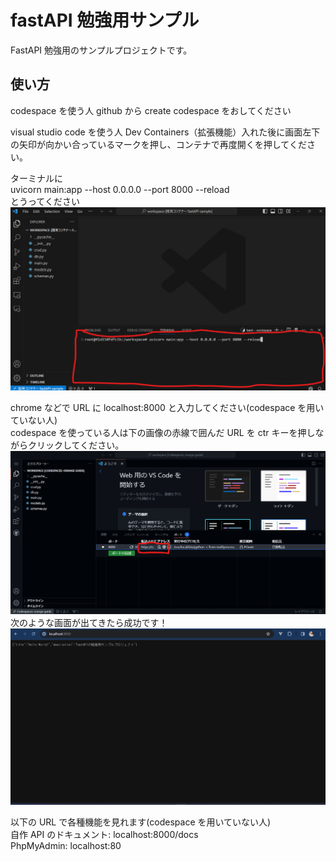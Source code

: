 # fastAPI 勉強用サンプル

FastAPI 勉強用のサンプルプロジェクトです。

## 使い方

codespace を使う人
github から create codespace をおしてください

visual studio code を使う人
Dev Containers（拡張機能）入れた後に画面左下の矢印が向かい合っているマークを押し、コンテナで再度開くを押してください。

ターミナルに <br />
uvicorn main:app --host 0.0.0.0 --port 8000 --reload <br />
とうってください
![](./images/explanation1.png)

chrome などで URL に localhost:8000 と入力してください(codespace を用いていない人) <br />
codespace を使っている人は下の画像の赤線で囲んだ URL を ctr キーを押しながらクリックしてください。<br />
![](./images/explanation3.png)
次のような画面が出てきたら成功です！ <br />
![](./images/explanation2.png)

以下の URL で各種機能を見れます(codespace を用いていない人) <br />
自作 API のドキュメント: localhost:8000/docs <br />
PhpMyAdmin: localhost:80 <br />
